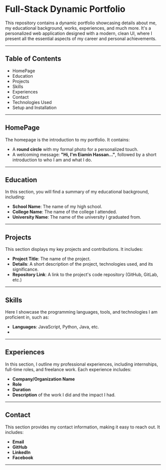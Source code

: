 # Full-Stack Dynamic Portfolio

This repository contains a dynamic portfolio showcasing details about me, my educational background, works, experiences, and much more. It's a personalized web application designed with a modern, clean UI, where I present all the essential aspects of my career and personal achievements.

---

## Table of Contents

- HomePage
- Education
- Projects
- Skills
- Experiences
- Contact
- Technologies Used
- Setup and Installation

---

## HomePage

The homepage is the introduction to my portfolio. It contains:

- A **round circle** with my formal photo for a personalized touch.
- A welcoming message: **"Hi, I'm Eiamin Hassan..."**, followed by a short introduction to who I am and what I do.

---

## Education

In this section, you will find a summary of my educational background, including:

- **School Name**: The name of my high school.
- **College Name**: The name of the college I attended.
- **University Name**: The name of the university I graduated from.

---

## Projects

This section displays my key projects and contributions. It includes:

- **Project Title**: The name of the project.
- **Details**: A short description of the project, technologies used, and its significance.
- **Repository Link**: A link to the project's code repository (GitHub, GitLab, etc.)

---

## Skills

Here I showcase the programming languages, tools, and technologies I am proficient in, such as:

- **Languages**: JavaScript, Python, Java, etc.
- 
---

## Experiences

In this section, I outline my professional experiences, including internships, full-time roles, and freelance work. Each experience includes:

- **Company/Organization Name**
- **Role**
- **Duration**
- **Description** of the work I did and the impact I had.

---

## Contact

This section provides my contact information, making it easy to reach out. It includes:

- **Email**
- **GitHub**
- **LinkedIn**
- **Facebook**

---

